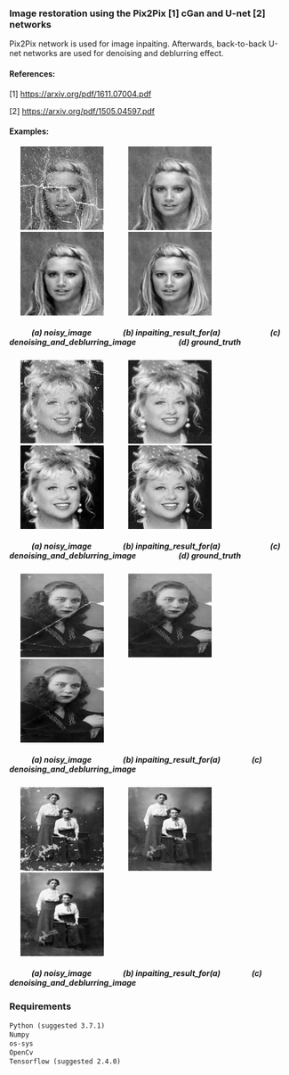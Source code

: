 ### Image restoration using the Pix2Pix [1] cGan and U-net [2] networks 

Pix2Pix network is used for image inpaiting.
Afterwards, back-to-back U-net networks are used for denoising and deblurring effect. 

#### References:

[1] https://arxiv.org/pdf/1611.07004.pdf

[2] https://arxiv.org/pdf/1505.04597.pdf


#### Examples:


<p float="left">
<img   src="images/noisy_140790.jpg"  hspace="20" width="150" >  
<img   src="images/gan_noisy_140790.jpg"  hspace="20" width="150">   
<img   src="images/denoising_deblurring_140790.jpg"  hspace="20" width="150" >  
<img   src="images/clean_140790.jpg"  hspace="20"  width="150">   
</p>

##### &nbsp;&nbsp;&nbsp;&nbsp;&nbsp;&nbsp;&nbsp;&nbsp;&nbsp;&nbsp;&nbsp; (a) noisy_image &nbsp;&nbsp;&nbsp;&nbsp;&nbsp;&nbsp;&nbsp;&nbsp;&nbsp;&nbsp;&nbsp;&nbsp;&nbsp;&nbsp;&nbsp; (b) inpaiting_result_for(a) &nbsp;&nbsp;&nbsp;&nbsp;&nbsp;&nbsp;&nbsp;&nbsp;&nbsp;&nbsp;&nbsp;&nbsp;&nbsp;&nbsp;&nbsp;&nbsp;&nbsp;&nbsp;&nbsp;&nbsp;&nbsp;&nbsp;&nbsp;&nbsp;&nbsp; (c) denoising_and_deblurring_image &nbsp;&nbsp;&nbsp;&nbsp;&nbsp;&nbsp;&nbsp;&nbsp;&nbsp;&nbsp;&nbsp;&nbsp;&nbsp;&nbsp;&nbsp;&nbsp;&nbsp;&nbsp;&nbsp;&nbsp;&nbsp; (d) ground_truth
<p float="left">
<img   src="images/noisy_140776.jpg"  hspace="20" width="150" >  
<img   src="images/gan_noisy_140776.jpg"  hspace="20" width="150">   
<img   src="images/denoising_deblurring_140776.jpg"  hspace="20" width="150" >  
<img   src="images/clean_140776.jpg"  hspace="20"  width="150">   
</p>

##### &nbsp;&nbsp;&nbsp;&nbsp;&nbsp;&nbsp;&nbsp;&nbsp;&nbsp;&nbsp;&nbsp; (a) noisy_image &nbsp;&nbsp;&nbsp;&nbsp;&nbsp;&nbsp;&nbsp;&nbsp;&nbsp;&nbsp;&nbsp;&nbsp;&nbsp;&nbsp;&nbsp; (b) inpaiting_result_for(a) &nbsp;&nbsp;&nbsp;&nbsp;&nbsp;&nbsp;&nbsp;&nbsp;&nbsp;&nbsp;&nbsp;&nbsp;&nbsp;&nbsp;&nbsp;&nbsp;&nbsp;&nbsp;&nbsp;&nbsp;&nbsp;&nbsp;&nbsp;&nbsp;&nbsp; (c) denoising_and_deblurring_image &nbsp;&nbsp;&nbsp;&nbsp;&nbsp;&nbsp;&nbsp;&nbsp;&nbsp;&nbsp;&nbsp;&nbsp;&nbsp;&nbsp;&nbsp;&nbsp;&nbsp;&nbsp;&nbsp;&nbsp;&nbsp; (d) ground_truth

<p float="left">
<img   src="images/image_gray_10.jpg"  hspace="20" width="150" >  
<img   src="images/gan_noisy_10.jpg"  hspace="20" width="150">   
<img   src="images/denoising_deblurring_10.jpg"  hspace="20" width="150" >  

</p>

##### &nbsp;&nbsp;&nbsp;&nbsp;&nbsp;&nbsp;&nbsp;&nbsp;&nbsp;&nbsp;&nbsp; (a) noisy_image &nbsp;&nbsp;&nbsp;&nbsp;&nbsp;&nbsp;&nbsp;&nbsp;&nbsp;&nbsp;&nbsp;&nbsp;&nbsp;&nbsp;&nbsp; (b) inpaiting_result_for(a) &nbsp;&nbsp;&nbsp;&nbsp;&nbsp;&nbsp;&nbsp;&nbsp;&nbsp;&nbsp;&nbsp;&nbsp;&nbsp;&nbsp;&nbsp; (c) denoising_and_deblurring_image &nbsp;&nbsp;&nbsp;&nbsp;&nbsp;&nbsp;&nbsp;&nbsp;&nbsp;&nbsp;&nbsp;&nbsp;&nbsp;&nbsp;&nbsp;&nbsp;&nbsp;&nbsp;&nbsp;&nbsp;&nbsp;


<p float="left">
<img   src="images/image_gray_16.jpg"  hspace="20" width="150" >  
<img   src="images/gan_noisy_16.jpg"  hspace="20" width="150">   
<img   src="images/denoising_deblurring_16.jpg"  hspace="20" width="150" >  
 
</p>

##### &nbsp;&nbsp;&nbsp;&nbsp;&nbsp;&nbsp;&nbsp;&nbsp;&nbsp;&nbsp;&nbsp; (a) noisy_image &nbsp;&nbsp;&nbsp;&nbsp;&nbsp;&nbsp;&nbsp;&nbsp;&nbsp;&nbsp;&nbsp;&nbsp;&nbsp;&nbsp;&nbsp; (b) inpaiting_result_for(a) &nbsp;&nbsp;&nbsp;&nbsp;&nbsp;&nbsp;&nbsp;&nbsp;&nbsp;&nbsp;&nbsp;&nbsp;&nbsp;&nbsp;&nbsp; (c) denoising_and_deblurring_image &nbsp;&nbsp;&nbsp;&nbsp;&nbsp;&nbsp;&nbsp;&nbsp;&nbsp;&nbsp;&nbsp;&nbsp;&nbsp;&nbsp;&nbsp;&nbsp;&nbsp;&nbsp;&nbsp;&nbsp;&nbsp;



### Requirements 
```
Python (suggested 3.7.1)  
Numpy   
os-sys  
OpenCv  
Tensorflow (suggested 2.4.0)  